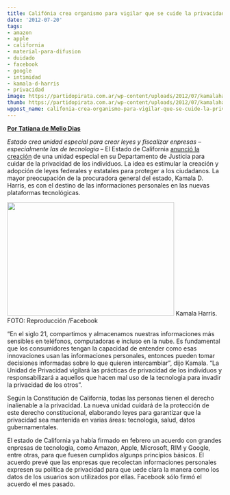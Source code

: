 ```yaml
---
title: Califónia crea organismo para vigilar que se cuide la privacidad
date: '2012-07-20'
tags:
- amazon
- apple
- california
- material-para-difusion
- duidado
- facebook
- google
- intimidad
- kamala-d-harris
- privacidad
image: https://partidopirata.com.ar/wp-content/uploads/2012/07/kamalaharris.jpg
thumb: https://partidopirata.com.ar/wp-content/uploads/2012/07/kamalaharris-150x150.jpg
wppost_name: califonia-crea-organismo-para-vigilar-que-se-cuide-la-privacidad
---
```


<strong><a href="http://blogs.estadao.com.br/link/califonia-cria-orgao-para-vigiar-a-privacidade/" target="_blank">Por Tatiana de Mello Dias</a></strong>

<em>Estado crea unidad especial para crear leyes y fiscalizar enpresas – especialmente las de tecnologia
</em>
– El Estado de California <a href="http://oag.ca.gov/news/pres-releases/attorney-general-kamala-d-harris-announces-privacy-enforcement-and-protection">anunció la creación</a> de una unidad especial en su Departamento de Justicia para cuidar de la privacidad de los indivíduos. La idea es estimular la creación y adopción de leyes federales y estatales para proteger a los ciudadanos. La mayor preocupación de la procuradora general del estado, Kamala D. Harris, es con el destino de las informaciones personales en las nuevas plataformas tecnológicas.

<a href="https://partidopirata.com.ar/wp-content/uploads/2012/07/kamalaharris.jpg"><img title="kamalaharris" src="https://partidopirata.com.ar/wp-content/uploads/2012/07/kamalaharris.jpg" alt="" width="390" height="265" /></a> Kamala Harris. FOTO: Reproducción /Facebook


“En el siglo 21, compartimos y almacenamos nuestras informaciones más sensibles en teléfonos, computadoras e incluso en la nube. Es fundamental que los consumidores tengan la capacidad de entender como esas innovaciones usan las informaciones personales, entonces pueden tomar decisiones informadas sobre lo que quieren intercambiar”, dijo Kamala. “La Unidad de Privacidad vigilará las prácticas de privacidad de los indivíduos y responsabilizará a aquellos que hacen mal uso de la tecnologia para invadir la privacidad de los otros”.

Según la Constitución de California, todas las personas tienen el derecho inalienable a la privacidad. La nueva unidad cuidará de la protección de este derecho constitucional, elaborando leyes para garantizar que la privacidad sea mantenida en varias áreas: tecnologia, salud, datos gubernamentales.

El estado de California ya había firmado en febrero un acuerdo con grandes enpresas de tecnologia, como Amazon, Apple, Microsoft, RIM y Google, entre otras, para que fuesen cumplidos algunps princípios básicos. El acuerdo prevé que las enpresas que recolectan informaciones personales expresen su política de privacidad para que uede clara la manera como los datos de los usuarios son utilizados por ellas. Facebook sólo firmó el acuerdo el mes pasado.
